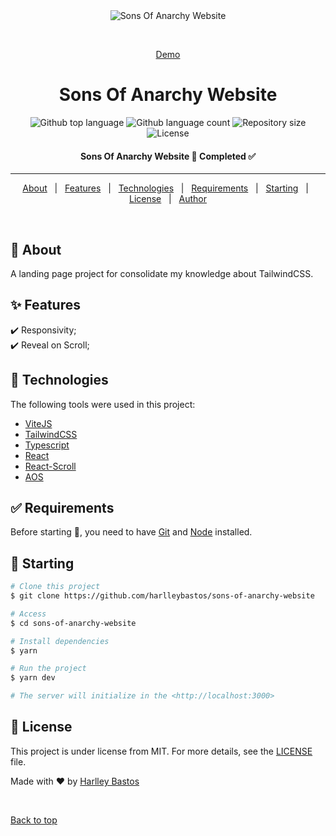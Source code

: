 <div align="center" id="top"> 
  <img src="./src/assets/img/AppGif.gif" alt="Sons Of Anarchy Website" />

&#xa0;

<a href="https://harlleybastos.github.io/sons-of-harllao-website/">Demo</a>

</div>

<h1 align="center">Sons Of Anarchy Website</h1>

<p align="center">
  <img alt="Github top language" src="https://img.shields.io/github/languages/top/harlleybastos/sons-of-harllao-website?color=56BEB8">

  <img alt="Github language count" src="https://img.shields.io/github/languages/count/harlleybastos/sons-of-harllao-website?color=56BEB8">

  <img alt="Repository size" src="https://img.shields.io/github/repo-size/harlleybastos/sons-of-harllao-website?color=56BEB8">

  <img alt="License" src="https://img.shields.io/github/license/harlleybastos/sons-of-harllao-website?color=56BEB8">

  <!-- <img alt="Github issues" src="https://img.shields.io/github/issues/harlleybastos/sons-of-anarchy-website?color=56BEB8" /> -->

  <!-- <img alt="Github forks" src="https://img.shields.io/github/forks/harlleybastos/sons-of-anarchy-website?color=56BEB8" /> -->

  <!-- <img alt="Github stars" src="https://img.shields.io/github/stars/harlleybastos/sons-of-anarchy-website?color=56BEB8" /> -->
</p>

<!-- Status -->

<h4 align="center"> 
	 Sons Of Anarchy Website 🚀 Completed ✅
</h4>

<hr>

<p align="center">
  <a href="#dart-about">About</a> &#xa0; | &#xa0; 
  <a href="#sparkles-features">Features</a> &#xa0; | &#xa0;
  <a href="#rocket-technologies">Technologies</a> &#xa0; | &#xa0;
  <a href="#white_check_mark-requirements">Requirements</a> &#xa0; | &#xa0;
  <a href="#checkered_flag-starting">Starting</a> &#xa0; | &#xa0;
  <a href="#memo-license">License</a> &#xa0; | &#xa0;
  <a href="https://github.com/harlleybastos" target="_blank">Author</a>
</p>

<br>

## :dart: About

A landing page project for consolidate my knowledge about TailwindCSS.

## :sparkles: Features

:heavy_check_mark: Responsivity;\
:heavy_check_mark: Reveal on Scroll;

## :rocket: Technologies

The following tools were used in this project:

- [ViteJS](https://vitejs.dev/)
- [TailwindCSS](https://tailwindcss.com/)
- [Typescript](https://www.typescriptlang.org/)
- [React](https://reactjs.org/)
- [React-Scroll](https://www.npmjs.com/package/react-scroll)
- [AOS](https://michalsnik.github.io/aos/)

## :white_check_mark: Requirements

Before starting :checkered_flag:, you need to have [Git](https://git-scm.com) and [Node](https://nodejs.org/en/) installed.

## :checkered_flag: Starting

```bash
# Clone this project
$ git clone https://github.com/harlleybastos/sons-of-anarchy-website

# Access
$ cd sons-of-anarchy-website

# Install dependencies
$ yarn

# Run the project
$ yarn dev

# The server will initialize in the <http://localhost:3000>
```

## :memo: License

This project is under license from MIT. For more details, see the [LICENSE](LICENSE.md) file.

Made with :heart: by <a href="https://github.com/harlleybastos" target="_blank">Harlley Bastos</a>

&#xa0;

<a href="#top">Back to top</a>
